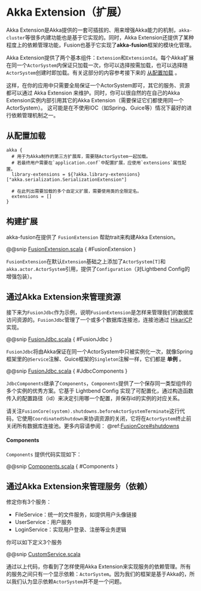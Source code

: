 # Akka Extension（扩展）

Akka Extension是Akka提供的一套可插拔的、用来增强Akka能力的机制，`akka-cluster`等很多内建功能也是基于它实现的。同时，Akka Extension还提供了某种程度上的依赖管理功能，Fusion也基于它实现了**akka-fusion**框架的模块化管理。

Akka Extension提供了两个基本组件：`Extension`和`ExtensionId`。每个Akka扩展在同一个`ActorSystem`内保证只加载一次，你可以选择按需加载，也可以选择随`ActorSystem`创建时即加载。有关这部分的内容参考接下来的 [从配置加载](#从配置加载) 。

这样，在你的应用中只需要全局保证一个ActorSystem即可，其它的服务、资源都可以通过 Akka Extension 来维护。同时，你可以很自然的在自己的Akka Extension实例内部引用其它的Akka Extension（需要保证它们都使用同一个ActorSystem）。
这可能是在不使用IOC（如Spring、Guice等）情况下最好的进行依赖管理机制之一。

## 从配置加载

```hocon
akka {
  # 用于为Akka制作的第三方扩展库，需要随ActorSystem一起加载。
  # 若最终用户需要在`application.conf`中配置扩展，应使用`extensions`属性配置。
  library-extensions = ${?akka.library-extensions} ["akka.serialization.SerializationExtension"]

  # 在此列出需要加载的多个自定义扩展，需要使用类的全限定名。
  extensions = []
}
```

## 构建扩展

akka-fusion在提供了 `FusionExtension` 帮助trait来构建Akka Extension。

@@snip [FusionExtension.scala](../../../../../fusion-core/src/main/scala/fusion/common/extension/FusionExtension.scala) { #FusionExtension }

`FusionExtension`在默认`Extension`基础之上添加了`ActorSystem[T]`和`akka.actor.ActorSystem`引用，提供了`Configuration`（对Lightbend Config的增强包装）。

## 通过Akka Extension来管理资源

接下来为`FusionJdbc`作为示例，说明`FusionExtension`是怎样来管理我们的数据库访问资源的。`FusionJdbc`管理了一个或多个数据库连接池，连接池通过 [HikariCP](https://github.com/brettwooldridge/HikariCP) 实现。

@@snip [FusionJdbc.scala](../../../../../fusion-jdbc/src/main/scala/fusion/jdbc/FusionJdbc.scala) { #FusionJdbc }

`FusionJdbc`将由Akka保证在同一个ActorSystem中只被实例化一次，就像Spring框架里的`@Service`注解、Guice框架的`Singleton`注解一样，它们都是 **单例** 。

@@snip [FusionJdbc.scala](../../../../../fusion-jdbc/src/main/scala/fusion/jdbc/FusionJdbc.scala) { #JdbcComponents }

`JdbcComponents`继承了`Components`，`Components`提供了一个保存同一类型组件的多个实例的优秀方案。它基于 Lightbend Config 实现了可配置化，通过构造函数传入的配置路径（id）来决定引用哪一个配置，并保存id的实例的对应关系。

请关注`FusionCore(system).shutdowns.beforeActorSystemTerminate`这行代码，它使用`CoordinatedShutdown`来协调资源的关闭，它将在`ActorSystem`终止前关闭所有数据库连接池。更多内容请参阅： @ref:[FusionCore#shutdowns](./fusion-core.md#shutdowns)

#### Components

`Components` 提供代码实现如下：

@@snip [Components.scala](../../../../../fusion-core/src/main/scala/fusion/common/component/Components.scala) { #Components }

## 通过Akka Extension来管理服务（依赖）

修定你有3个服务：

- FileService：统一的文件服务，如提供用户头像链接
- UserService：用户服务
- LoginService：实现用户登录、注册等业务逻辑

你可以如下定义3个服务

@@snip [CustomService.scala](../../../main/scala/docs/extension/customservice/CustomService.scala)

通过以上代码，你看到了怎样使用Akka Extension来实现服务的依赖管理。所有的服务之间只有一个显示依赖：`ActorSystem`。因为我们的框架是基于Akka的，所以我们认为显示依赖`ActorSystem`并不是一个问题。
